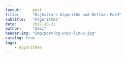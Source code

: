 ```yaml
---
layout:     post
title:      "Dijkstra's Algorithm and Bellman Ford"
subtitle:   "Algorithms"
date:       2017-10-21
author:     "Zexi"
header-img: "img/post-bg-unix-linux.jpg"
catalog: true
tags:
    - Algorithms
---
```

